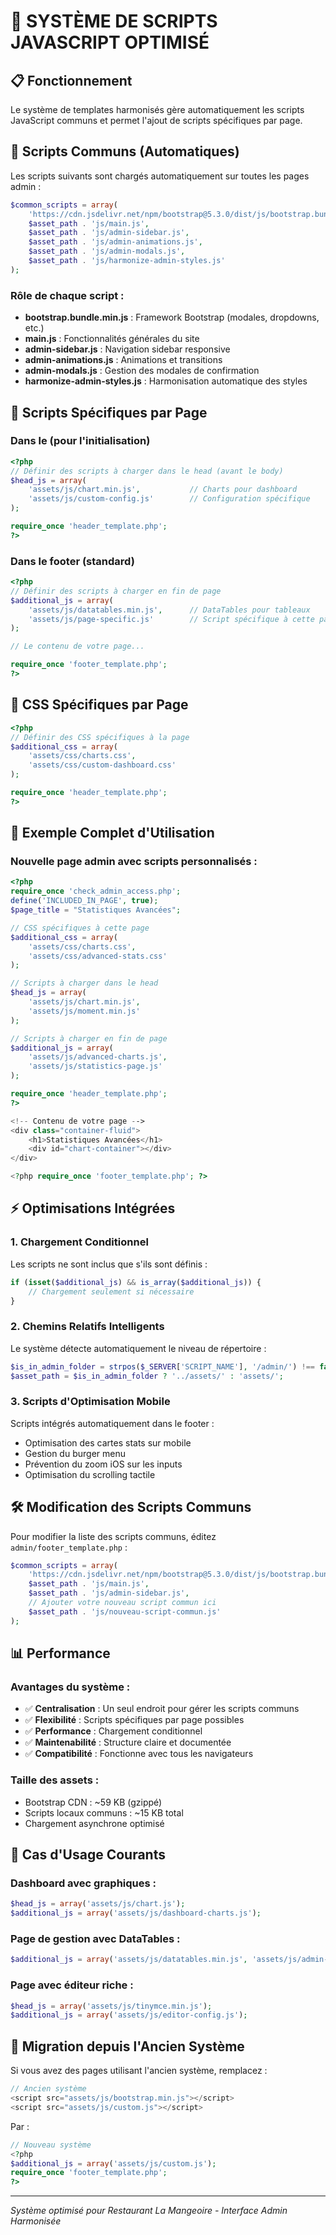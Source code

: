 # 🎯 SYSTÈME DE SCRIPTS JAVASCRIPT OPTIMISÉ

## 📋 Fonctionnement

Le système de templates harmonisés gère automatiquement les scripts JavaScript communs et permet l'ajout de scripts spécifiques par page.

## 🚀 Scripts Communs (Automatiques)

Les scripts suivants sont chargés automatiquement sur toutes les pages admin :

```php
$common_scripts = array(
    'https://cdn.jsdelivr.net/npm/bootstrap@5.3.0/dist/js/bootstrap.bundle.min.js',
    $asset_path . 'js/main.js',
    $asset_path . 'js/admin-sidebar.js', 
    $asset_path . 'js/admin-animations.js',
    $asset_path . 'js/admin-modals.js',
    $asset_path . 'js/harmonize-admin-styles.js'
);
```

### Rôle de chaque script :
- **bootstrap.bundle.min.js** : Framework Bootstrap (modales, dropdowns, etc.)
- **main.js** : Fonctionnalités générales du site
- **admin-sidebar.js** : Navigation sidebar responsive
- **admin-animations.js** : Animations et transitions
- **admin-modals.js** : Gestion des modales de confirmation
- **harmonize-admin-styles.js** : Harmonisation automatique des styles

## 🎨 Scripts Spécifiques par Page

### Dans le <head> (pour l'initialisation)

```php
<?php
// Définir des scripts à charger dans le head (avant le body)
$head_js = array(
    'assets/js/chart.min.js',           // Charts pour dashboard
    'assets/js/custom-config.js'        // Configuration spécifique
);

require_once 'header_template.php';
?>
```

### Dans le footer (standard)

```php
<?php
// Définir des scripts à charger en fin de page
$additional_js = array(
    'assets/js/datatables.min.js',      // DataTables pour tableaux
    'assets/js/page-specific.js'        // Script spécifique à cette page
);

// Le contenu de votre page...

require_once 'footer_template.php';
?>
```

## 🔧 CSS Spécifiques par Page

```php
<?php
// Définir des CSS spécifiques à la page
$additional_css = array(
    'assets/css/charts.css',
    'assets/css/custom-dashboard.css'
);

require_once 'header_template.php';
?>
```

## 📝 Exemple Complet d'Utilisation

### Nouvelle page admin avec scripts personnalisés :

```php
<?php
require_once 'check_admin_access.php';
define('INCLUDED_IN_PAGE', true);
$page_title = "Statistiques Avancées";

// CSS spécifiques à cette page
$additional_css = array(
    'assets/css/charts.css',
    'assets/css/advanced-stats.css'
);

// Scripts à charger dans le head
$head_js = array(
    'assets/js/chart.min.js',
    'assets/js/moment.min.js'
);

// Scripts à charger en fin de page
$additional_js = array(
    'assets/js/advanced-charts.js',
    'assets/js/statistics-page.js'
);

require_once 'header_template.php';
?>

<!-- Contenu de votre page -->
<div class="container-fluid">
    <h1>Statistiques Avancées</h1>
    <div id="chart-container"></div>
</div>

<?php require_once 'footer_template.php'; ?>
```

## ⚡ Optimisations Intégrées

### 1. Chargement Conditionnel
Les scripts ne sont inclus que s'ils sont définis :
```php
if (isset($additional_js) && is_array($additional_js)) {
    // Chargement seulement si nécessaire
}
```

### 2. Chemins Relatifs Intelligents
Le système détecte automatiquement le niveau de répertoire :
```php
$is_in_admin_folder = strpos($_SERVER['SCRIPT_NAME'], '/admin/') !== false;
$asset_path = $is_in_admin_folder ? '../assets/' : 'assets/';
```

### 3. Scripts d'Optimisation Mobile
Scripts intégrés automatiquement dans le footer :
- Optimisation des cartes stats sur mobile
- Gestion du burger menu
- Prévention du zoom iOS sur les inputs
- Optimisation du scrolling tactile

## 🛠️ Modification des Scripts Communs

Pour modifier la liste des scripts communs, éditez `admin/footer_template.php` :

```php
$common_scripts = array(
    'https://cdn.jsdelivr.net/npm/bootstrap@5.3.0/dist/js/bootstrap.bundle.min.js',
    $asset_path . 'js/main.js',
    $asset_path . 'js/admin-sidebar.js',
    // Ajouter votre nouveau script commun ici
    $asset_path . 'js/nouveau-script-commun.js'
);
```

## 📊 Performance

### Avantages du système :
- ✅ **Centralisation** : Un seul endroit pour gérer les scripts communs
- ✅ **Flexibilité** : Scripts spécifiques par page possibles
- ✅ **Performance** : Chargement conditionnel
- ✅ **Maintenabilité** : Structure claire et documentée
- ✅ **Compatibilité** : Fonctionne avec tous les navigateurs

### Taille des assets :
- Bootstrap CDN : ~59 KB (gzippé)
- Scripts locaux communs : ~15 KB total
- Chargement asynchrone optimisé

## 🎯 Cas d'Usage Courants

### Dashboard avec graphiques :
```php
$head_js = array('assets/js/chart.js');
$additional_js = array('assets/js/dashboard-charts.js');
```

### Page de gestion avec DataTables :
```php
$additional_js = array('assets/js/datatables.min.js', 'assets/js/admin-tables.js');
```

### Page avec éditeur riche :
```php
$head_js = array('assets/js/tinymce.min.js');
$additional_js = array('assets/js/editor-config.js');
```

## 🔄 Migration depuis l'Ancien Système

Si vous avez des pages utilisant l'ancien système, remplacez :

```php
// Ancien système
<script src="assets/js/bootstrap.min.js"></script>
<script src="assets/js/custom.js"></script>
```

Par :

```php
// Nouveau système
<?php
$additional_js = array('assets/js/custom.js');
require_once 'footer_template.php';
?>
```

---

*Système optimisé pour Restaurant La Mangeoire - Interface Admin Harmonisée*
